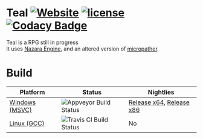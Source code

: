 # Teal [![Website](https://img.shields.io/website-Up-Down-brightgreen-red/http/shields.io.svg?style=plastic)](https://teal.shost.ca) [![license](https://img.shields.io/badge/license-MIT-blue.svg?style=plastic)]() [![Codacy Badge](https://api.codacy.com/project/badge/Grade/36b37f300ed84790ad6504794d974bf8)](https://www.codacy.com/app/samy6066/Teal?utm_source=github.com&amp;utm_medium=referral&amp;utm_content=S6066/Teal&amp;utm_campaign=Badge_Grade)

Teal is a RPG still in progress  
It uses [Nazara Engine](https://github.com/DigitalPulseSoftware/NazaraEngine), and an altered version of [micropather](https://github.com/leethomason/MicroPather).

# Build
Platform       | Status          | Nightlies
-------------- | --------------- | ------------------
[Windows (MSVC)](https://ci.appveyor.com/project/S6066/teal) | ![Appveyor Build Status](https://ci.appveyor.com/api/projects/status/github/S6066/Teal?branch=master&svg=true) | [Release x64](https://ci.appveyor.com/api/projects/S6066/Teal/artifacts/build%2Fresult%2FTealDemo.7z?branch=master&job=Environment%3A%20CONFIG%3DRelease%3B%20Platform%3A%20x64), [Release x86](https://ci.appveyor.com/api/projects/S6066/Teal/artifacts/build%2Fresult%2FTealDemo.7z?branch=master&job=Environment%3A%20CONFIG%3DRelease%3B%20Platform%3A%20x86)
[Linux (GCC)](https://travis-ci.org/S6066/Teal) | ![Travis CI Build Status](https://travis-ci.org/S6066/Teal.svg) | No